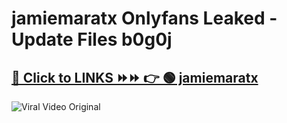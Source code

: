 
 # jamiemaratx Onlyfans Leaked - Update Files b0g0j

## <h2><a href="https://clipsfans.com/jamiemaratx&ref=git">🔗 Click to LINKS ⏩⏩ 👉 🟢 jamiemaratx </a></h2>

<a href="https://clipsfans.com/jamiemaratx&ref=git" rel="nofollow" data-target="animated-image.originalLink"><img src="https://i.ibb.co.com/xMMVF88/686577567.gif" alt="Viral Video Original" style="max-width: 100%; display: inline-block;" data-target="animated-image.originalImage"></a>

